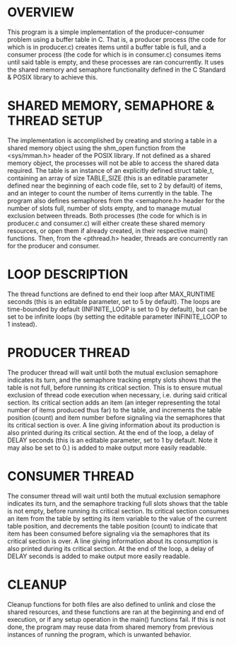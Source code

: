 # OVERVIEW
This program is a simple implementation of the producer-consumer problem using a buffer table in C. That is, a producer process (the code for which is in producer.c) creates items until a buffer table is full, and a consumer process (the code for which is in consumer.c) consumes items until said table is empty, and these processes are ran concurrently. It uses the shared memory and semaphore functionality defined in the C Standard & POSIX library to achieve this.

# SHARED MEMORY, SEMAPHORE & THREAD SETUP
The implementation is accomplished by creating and storing a table in a shared memory object using the shm_open function from the <sys/mman.h> header of the POSIX library. If not defined as a shared memory object, the processes will not be able to access the shared data required. The table is an instance of an explicitly defined struct table_t, containing an array of size TABLE_SIZE (this is an editable parameter defined near the beginning of each code file, set to 2 by default) of items, and an integer to count the number of items currently in the table. The program also defines semaphores from the <semaphore.h> header for the number of slots full, number of slots empty, and to manage mutual exclusion between threads. Both processes (the code for which is in producer.c and consumer.c) will either create these shared memory resources, or open them if already created, in their respective main() functions. Then, from the <pthread.h> header, threads are concurrently ran for the producer and consumer.

# LOOP DESCRIPTION
The thread functions are defined to end their loop after MAX_RUNTIME seconds (this is an editable parameter, set to 5 by default). The loops are time-bounded by default (INFINITE_LOOP is set to 0 by default), but can be set to be infinite loops (by setting the editable parameter INFINITE_LOOP to 1 instead).

# PRODUCER THREAD
The producer thread will wait until both the mutual exclusion semaphore indicates its turn, and the semaphore tracking empty slots shows that the table is not full, before running its critical section. This is to ensure mutual exclusion of thread code execution when necessary, i.e. during said critical section. Its critical section adds an item (an integer representing the total number of items produced thus far) to the table, and increments the table position (count) and item number before signaling via the semaphores that its critical section is over. A line giving information about its production is also printed during its critical section. At the end of the loop, a delay of DELAY seconds (this is an editable parameter, set to 1 by default. Note it may also be set to 0.) is added to make output more easily readable.

# CONSUMER THREAD
The consumer thread will wait until both the mutual exclusion semaphore indicates its turn, and the semaphore tracking full slots shows that the table is not empty, before running its critical section. Its critical section consumes an item from the table by setting its item variable to the value of the current table position, and decrements the table position (count) to indicate that item has been consumed before signaling via the semaphores that its critical section is over. A line giving information about its consumption is also printed during its critical section. At the end of the loop, a delay of DELAY seconds is added to make output more easily readable.

# CLEANUP
Cleanup functions for both files are also defined to unlink and close the shared resources, and these functions are ran at the beginning and end of execution, or if any setup operation in the main() functions fail. If this is not done, the program may reuse data from shared memory from previous instances of running the program, which is unwanted behavior.
